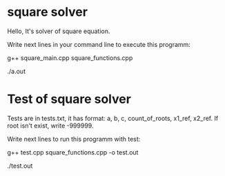 # square solver
Hello, It's solver of square equation.


Write next lines in your command line to execute this programm:

g++ square_main.cpp square_functions.cpp

./a.out

# Test of square solver
Tests are in tests.txt, it has format: a, b, c, count_of_roots, x1_ref, x2_ref. If root isn't exist, write -999999.

Write next lines to run this programm with test:

g++ test.cpp square_functions.cpp -o test.out

./test.out

